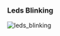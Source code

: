 ### Leds Blinking

![leds_blinking](https://raw.githubusercontent.com/turrentrock/PlayWithJetsonNano/master/res/LedsBlinkgin.gif)
